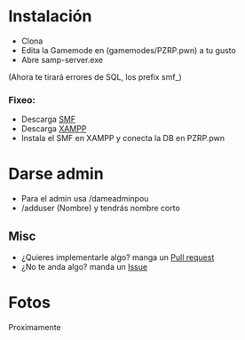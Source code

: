 # Instalación
- Clona
- Edita la Gamemode en (gamemodes/PZRP.pwn) a tu gusto
- Abre samp-server.exe

(Ahora te tirará errores de SQL, los prefix smf_)

### Fixeo:
- Descarga [SMF](https://download.simplemachines.org)
- Descarga [XAMPP](https://www.apachefriends.org/download.html)
- Instala el SMF en XAMPP y conecta la DB en PZRP.pwn

# Darse admin
- Para el admin usa /dameadminpou
- /adduser (Nombre) y tendrás nombre corto

## Misc

- ¿Quieres implementarle algo? manga un [Pull request](https://github.com/SdSLS/sls-pouzone/pulls)
- ¿No te anda algo? manda un [Issue](https://github.com/SdSLS/sls-pouzone/issues)

# Fotos

Proximamente

